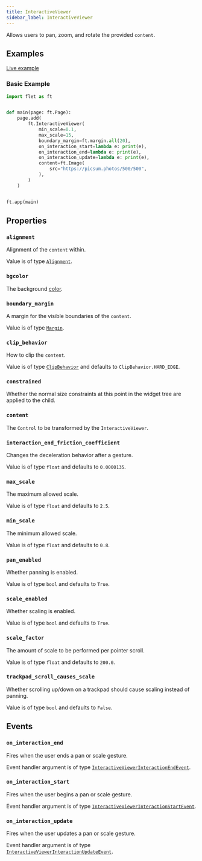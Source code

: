 ```yaml
---
title: InteractiveViewer
sidebar_label: InteractiveViewer
---
```


Allows users to pan, zoom, and rotate the provided `content`.

## Examples

[Live example](https://flet-controls-gallery.fly.dev/utility/interactiveviewer)

### Basic Example

```python
import flet as ft


def main(page: ft.Page):
    page.add(
        ft.InteractiveViewer(
            min_scale=0.1,
            max_scale=15,
            boundary_margin=ft.margin.all(20),
            on_interaction_start=lambda e: print(e),
            on_interaction_end=lambda e: print(e),
            on_interaction_update=lambda e: print(e),
            content=ft.Image(
                src="https://picsum.photos/500/500",
            ),
        )
    )


ft.app(main)

```

## Properties

### `alignment`

Alignment of the `content` within.

Value is of type [`Alignment`](/docs/reference/types/alignment).

### `bgcolor`

The background [color](/docs/reference/colors).

### `boundary_margin`

A margin for the visible boundaries of the `content`.

Value is of type [`Margin`](/docs/reference/types/margin).

### `clip_behavior`

How to clip the `content`.

Value is of type [`ClipBehavior`](/docs/reference/types/clipbehavior) and defaults to `ClipBehavior.HARD_EDGE`.

### `constrained`

Whether the normal size constraints at this point in the widget tree are applied to the child.

### `content`

The `Control` to be transformed by the `InteractiveViewer`.

### `interaction_end_friction_coefficient`

Changes the deceleration behavior after a gesture.

Value is of type `float` and defaults to `0.0000135`.

### `max_scale`

The maximum allowed scale.

Value is of type `float` and defaults to `2.5`.

### `min_scale`

The minimum allowed scale.

Value is of type `float` and defaults to `0.8`.

### `pan_enabled`

Whether panning is enabled.

Value is of type `bool` and defaults to `True`.

### `scale_enabled`

Whether scaling is enabled.

Value is of type `bool` and defaults to `True`.

### `scale_factor`

The amount of scale to be performed per pointer scroll.

Value is of type `float` and defaults to `200.0`.

### `trackpad_scroll_causes_scale`

Whether scrolling up/down on a trackpad should cause scaling instead of panning.

Value is of type `bool` and defaults to `False`.

## Events

### `on_interaction_end`

Fires when the user ends a pan or scale gesture.

Event handler argument is of type [`InteractiveViewerInteractionEndEvent`](/docs/reference/types/interactiveviewerinteractionendevent).

### `on_interaction_start`

Fires when the user begins a pan or scale gesture.

Event handler argument is of type [`InteractiveViewerInteractionStartEvent`](/docs/reference/types/interactiveviewerinteractionstartevent).

### `on_interaction_update`

Fires when the user updates a pan or scale gesture.

Event handler argument is of type [`InteractiveViewerInteractionUpdateEvent`](/docs/reference/types/interactiveviewerinteractionupdateevent).
